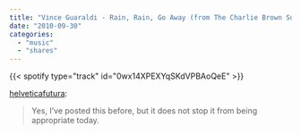 ```yaml
---
title: "Vince Guaraldi - Rain, Rain, Go Away (from The Charlie Brown Suite)"
date: "2010-09-30"
categories:
  - "music"
  - "shares"
---
```


{{< spotify type="track" id="0wx14XPEXYqSKdVPBAoQeE" >}}

[helveticafutura](http://helveticafutura.tumblr.com/post/1215442781/vince-guaraldi-rain-rain-go-away-from-the):

> Yes, I’ve posted this before, but it does not stop it from being appropriate today.
